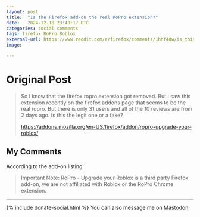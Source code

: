 ```yaml
---
layout: post
title:  "Is the Firefox add-on the real RoPro extension?"
date:   2024-12-18 23:40:17 UTC
categories: social comments
tags: firefox RoPro Roblox
external-url: https://www.reddit.com/r/firefox/comments/1hhf4dw/is_this_the_real_ropro_extension/
image: 

---
```


# Original Post

> So I know that the firefox ropro extension got removed. But I saw this extension recently on the firefox addons page that seems to be the real ropro. But there is only 31 users and all of the 10 reviews are from 2 days ago. Is this the legit one or a fake?
>
> <https://addons.mozilla.org/en-US/firefox/addon/ropro-upgrade-your-roblox/>

## My Comments

According to the add-on listing:

>Important Note: RoPro - Upgrade your Roblox is a third party Firefox add-on, we are not affiliated with Roblox or the RoPro Chrome extension.

---

{% include donate-social.html %} You can also message me on [Mastodon](https://mastodon.social/@yoasif).